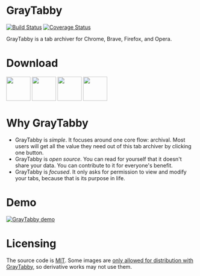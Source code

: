 # GrayTabby

[![Build Status](https://travis-ci.com/moribellamy/graytabby.svg?branch=master)](https://travis-ci.com/moribellamy/graytabby)
[![Coverage Status](https://coveralls.io/repos/github/moribellamy/graytabby/badge.svg?branch=master)](https://coveralls.io/github/moribellamy/graytabby?branch=master)

GrayTabby is a tab archiver for Chrome, Brave, Firefox, and Opera.

# Download
<a href="https://chrome.google.com/webstore/detail/graytabby/oeedlogdblmphdbejckbhgdiohpkiaij" target="_blank"><img src="https://imgur.com/3C4iKO0.png" width="64" height="64"></a>
<a href="https://chrome.google.com/webstore/detail/graytabby/oeedlogdblmphdbejckbhgdiohpkiaij" target="_blank"><img src="https://imgur.com/z8yjLZ2.png" width="64" height="64"></a>
<a href="https://addons.opera.com/en/extensions/details/install-chrome-extensions/" target="_blank"><img src="https://imgur.com/nSJ9htU.png" width="64" height="64"></a>
<a href="https://addons.mozilla.org/en-US/firefox/addon/gray-tabby/" target="_blank"><img src="https://imgur.com/Dy442GK.png" width="64" height="64"></a>

# Why GrayTabby
* GrayTabby is _simple_. It focuses around one core flow: archival. Most users will get all the value they need out of this tab archiver by clicking one button.
* GrayTabby is _open source_. You can read for yourself that it doesn't share your data. You can contribute to it for everyone's benefit.
* GrayTabby is _focused_. It only asks for permission to view and modify your tabs, because that is its purpose in life.

# Demo
[![GrayTabby demo](https://img.youtube.com/vi/24_mo9sSyjo/0.jpg)](https://youtu.be/24_mo9sSyjo)

# Licensing
The source code is [MIT](LICENSE). Some images are [only allowed for distribution with GrayTabby](assets/img/blobbycat/LICENSE), so derivative works may not use them.
